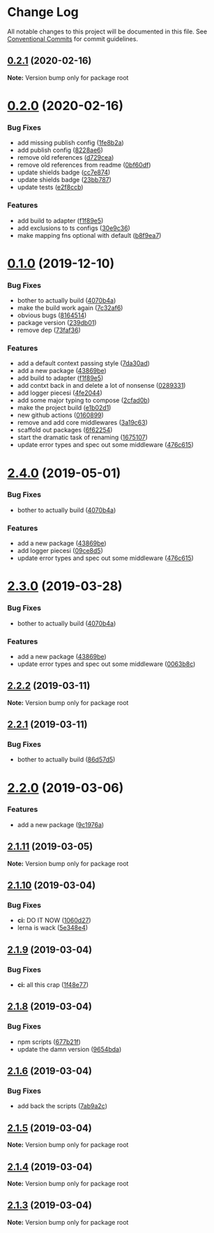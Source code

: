 # Change Log

All notable changes to this project will be documented in this file.
See [Conventional Commits](https://conventionalcommits.org) for commit guidelines.

## [0.2.1](https://github.com/nullserve/faaskit/compare/v0.2.0...v0.2.1) (2020-02-16)

**Note:** Version bump only for package root





# [0.2.0](https://github.com/nullserve/faaskit/compare/v0.0.0...v0.2.0) (2020-02-16)


### Bug Fixes

* add missing publish config ([1fe8b2a](https://github.com/nullserve/faaskit/commit/1fe8b2aa3f1b28a96b83f4d100c5a54b83dbeca5))
* add publish config ([8228ae6](https://github.com/nullserve/faaskit/commit/8228ae61a6d63845dd926a99f370851727046362))
* remove old references ([d729cea](https://github.com/nullserve/faaskit/commit/d729cea329a1f5cca08214e6eb31595bc605c09f))
* remove old references from readme ([0bf60df](https://github.com/nullserve/faaskit/commit/0bf60df623a1595db7581cf39d97763c0fd1f0df))
* update shields badge ([cc7e874](https://github.com/nullserve/faaskit/commit/cc7e874a4e701a08bf234a95be9877d70cbcc86d))
* update shields badge ([23bb787](https://github.com/nullserve/faaskit/commit/23bb78748cc18edc500c17d58f22b04cc607f6c8))
* update tests ([e2f8ccb](https://github.com/nullserve/faaskit/commit/e2f8ccb2436d50ca5fc2c35831be2c1c66384b4e))


### Features

* add build to adapter ([f1f89e5](https://github.com/nullserve/faaskit/commit/f1f89e561598949945282a4dbfe7ad601b90ccc5))
* add exclusions to ts configs ([30e9c36](https://github.com/nullserve/faaskit/commit/30e9c3680972eb25b8aad6d2527f772f46492c39))
* make mapping fns optional with default ([b8f9ea7](https://github.com/nullserve/faaskit/commit/b8f9ea77dc8cb33040119a134d4fe6dd997586d7))





# [0.1.0](https://github.com/nullserve/faaskit/compare/v2.1.10...v0.1.0) (2019-12-10)


### Bug Fixes

* bother to actually build ([4070b4a](https://github.com/nullserve/faaskit/commit/4070b4ae6e31e706165b3df9b1b5641170c9c447))
* make the build work again ([7c32af6](https://github.com/nullserve/faaskit/commit/7c32af62853fbe66df16e21ee67f769ff15e12ce))
* obvious bugs ([8164514](https://github.com/nullserve/faaskit/commit/8164514129d1ed0f90cd6d9676380a7ce8ce76f0))
* package version ([239db01](https://github.com/nullserve/faaskit/commit/239db01a1371f5ba81d943ad2b3c807ee0bcc3b8))
* remove dep ([73faf36](https://github.com/nullserve/faaskit/commit/73faf36a55901b8961b7e8be3ca2f6a0eab5ddc4))


### Features

* add a default context passing style ([7da30ad](https://github.com/nullserve/faaskit/commit/7da30ad569d19d65607a6a86430b05ab18739952))
* add a new package ([43869be](https://github.com/nullserve/faaskit/commit/43869be5fb0639102351b49c6e0ca3e0feca0373))
* add build to adapter ([f1f89e5](https://github.com/nullserve/faaskit/commit/f1f89e561598949945282a4dbfe7ad601b90ccc5))
* add contxt back in and delete a lot of nonsense ([0289331](https://github.com/nullserve/faaskit/commit/0289331a23ce6ad003ca476412a18829a20364fe))
* add logger piecesi ([4fe2044](https://github.com/nullserve/faaskit/commit/4fe2044d89bc32ccb7143426447d6b0b38744220))
* add some major typing to compose ([2cfad0b](https://github.com/nullserve/faaskit/commit/2cfad0be288260cd6526aa0aa596ce9a7ceb49a1))
* make the project build ([e1b02d1](https://github.com/nullserve/faaskit/commit/e1b02d1b49a14ed5c85b1347ed5811d0727f7103))
* new github actions ([0160899](https://github.com/nullserve/faaskit/commit/01608992918278c3d8268a97d30f9ef2880c7a27))
* remove and add core middlewares ([3a19c63](https://github.com/nullserve/faaskit/commit/3a19c63f13d1de6040a5e8ebc132b44e1b59edda))
* scaffold out packages ([6f62254](https://github.com/nullserve/faaskit/commit/6f62254917ecf4394c1ae94527325e15dc38df32))
* start the dramatic task of renaming ([1675107](https://github.com/nullserve/faaskit/commit/1675107adb1e11edadc411494c3c540ab170c24c))
* update error types and spec out some middleware ([476c615](https://github.com/nullserve/faaskit/commit/476c615e0da8c85f3d2afd0fff92885f0d6a2811))





# [2.4.0](https://github.com/davidjfelix/serverless-compose/compare/v2.1.10...v2.4.0) (2019-05-01)


### Bug Fixes

* bother to actually build ([4070b4a](https://github.com/davidjfelix/serverless-compose/commit/4070b4a))


### Features

* add a new package ([43869be](https://github.com/davidjfelix/serverless-compose/commit/43869be))
* add logger piecesi ([09ce8d5](https://github.com/davidjfelix/serverless-compose/commit/09ce8d5))
* update error types and spec out some middleware ([476c615](https://github.com/davidjfelix/serverless-compose/commit/476c615))





# [2.3.0](https://github.com/davidjfelix/serverless-compose/compare/v2.1.10...v2.3.0) (2019-03-28)


### Bug Fixes

* bother to actually build ([4070b4a](https://github.com/davidjfelix/serverless-compose/commit/4070b4a))


### Features

* add a new package ([43869be](https://github.com/davidjfelix/serverless-compose/commit/43869be))
* update error types and spec out some middleware ([0063b8c](https://github.com/davidjfelix/serverless-compose/commit/0063b8c))





## [2.2.2](https://github.com/DavidJFelix/serverless-compose/compare/v2.2.1...v2.2.2) (2019-03-11)

**Note:** Version bump only for package root





## [2.2.1](https://github.com/DavidJFelix/serverless-compose/compare/v2.2.0...v2.2.1) (2019-03-11)


### Bug Fixes

* bother to actually build ([86d57d5](https://github.com/DavidJFelix/serverless-compose/commit/86d57d5))





# [2.2.0](https://github.com/DavidJFelix/serverless-compose/compare/v2.1.11...v2.2.0) (2019-03-06)


### Features

* add a new package ([9c1976a](https://github.com/DavidJFelix/serverless-compose/commit/9c1976a))





## [2.1.11](https://github.com/DavidJFelix/serverless-compose/compare/v2.1.10...v2.1.11) (2019-03-05)

**Note:** Version bump only for package root





## [2.1.10](https://github.com/DavidJFelix/serverless-compose/compare/v2.1.9...v2.1.10) (2019-03-04)


### Bug Fixes

* **ci:** DO IT NOW ([1060d27](https://github.com/DavidJFelix/serverless-compose/commit/1060d27))
* lerna is wack ([5e348e4](https://github.com/DavidJFelix/serverless-compose/commit/5e348e4))





## [2.1.9](https://github.com/DavidJFelix/serverless-compose/compare/v2.1.8...v2.1.9) (2019-03-04)


### Bug Fixes

* **ci:** all this crap ([1f48e77](https://github.com/DavidJFelix/serverless-compose/commit/1f48e77))





## [2.1.8](https://github.com/DavidJFelix/serverless-compose/compare/v2.1.6...v2.1.8) (2019-03-04)


### Bug Fixes

* npm scripts ([677b21f](https://github.com/DavidJFelix/serverless-compose/commit/677b21f))
* update the damn version ([9654bda](https://github.com/DavidJFelix/serverless-compose/commit/9654bda))





## [2.1.6](https://github.com/DavidJFelix/serverless-compose/compare/v2.1.5...v2.1.6) (2019-03-04)


### Bug Fixes

* add back the scripts ([7ab9a2c](https://github.com/DavidJFelix/serverless-compose/commit/7ab9a2c))





## [2.1.5](https://github.com/DavidJFelix/serverless-compose/compare/v2.1.4...v2.1.5) (2019-03-04)

**Note:** Version bump only for package root





## [2.1.4](https://github.com/DavidJFelix/serverless-compose/compare/v2.1.3...v2.1.4) (2019-03-04)

**Note:** Version bump only for package root





## [2.1.3](https://github.com/DavidJFelix/serverless-compose/compare/v2.1.1...v2.1.3) (2019-03-04)

**Note:** Version bump only for package root
